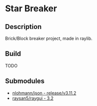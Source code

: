 # Star Breaker

## Description

Brick/Block breaker project, made in raylib.

## Build

TODO

## Submodules

- [nlohmann/json - release/v3.11.2](https://github.com/nlohmann/json/tree/v3.11.2)
- [raysan5/raygui - 3.2](https://github.com/raysan5/raygui/tree/3.2)